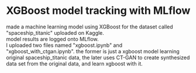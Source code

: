 # XGBoost model tracking with MLflow
made a machine learning model using XGBoost for the dataset called "spaceship_titanic" uploaded on Kaggle.  
model results are logged onto MLflow.  
I uploaded two files named "xgboost.ipynb" and "xgboost_with_ctgan.ipynb". the former is just a xgboost model learning original spaceship_titanic data, the later uses CT-GAN to create synthesized data set from the original data, and learn xgboost with it.
